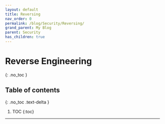 ```yaml
---
layout: default
title: Reversing
nav_order: 0
permalink: /blog/Security/Reversing/
grand_parent: My Blog
parent: Security
has_children: true
---
```


# Reverse Engineering
{: .no_toc }

## Table of contents
{: .no_toc .text-delta }

1. TOC
{:toc}

---

